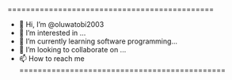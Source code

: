 =============================================
- 👋 Hi, I’m @oluwatobi2003
- 👀 I’m interested in ...
- 🌱 I’m currently learning software programming...
- 💞️ I’m looking to collaborate on ...
- 📫 How to reach me 
=============================================
<!---
oluwatobi2003/oluwatobi2003 is a ✨ special ✨ repository because its `README.md` (this file) appears on your GitHub profile.
You can click the Preview link to take a look at your changes.
--->
